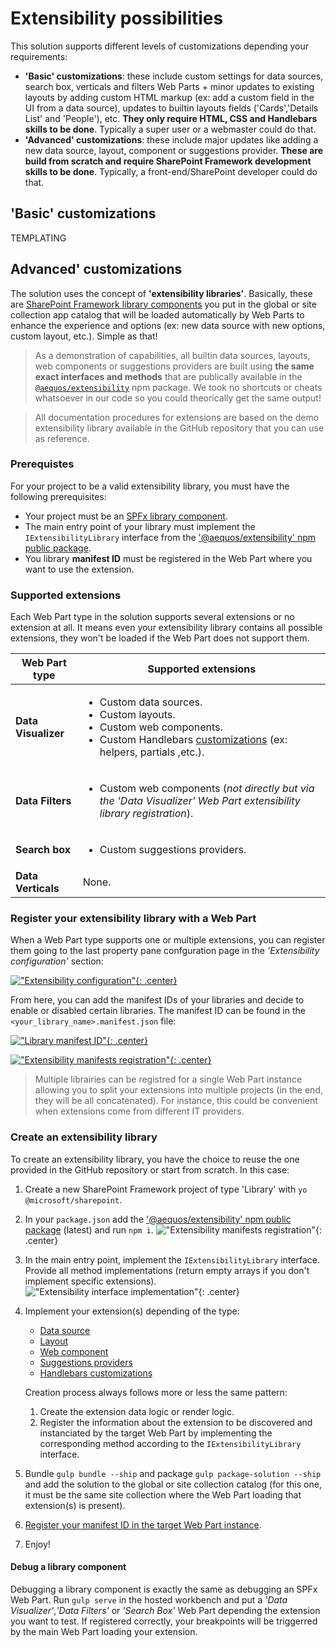 # Extensibility possibilities

This solution supports different levels of customizations depending your requirements:

- **'Basic' customizations**: these include custom settings for data sources, search box, verticals and filters Web Parts + minor updates to existing layouts by adding custom HTML markup (ex: add a custom field in the UI from a data source), updates to builtin layouts fields ('Cards','Details List' and 'People'), etc. **They only require HTML, CSS and Handlebars skills to be done**. Typically a super user or a webmaster could do that.
- **'Advanced' customizations**: these include major updates like adding a new data source, layout, component or suggestions provider. **These are build from scratch and require SharePoint Framework development skills to be done**. Typically, a front-end/SharePoint developer could do that.

## 'Basic' customizations

TEMPLATING

## Advanced' customizations

The solution uses the concept of **'extensibility libraries'**. Basically, these are [SharePoint Framework library components](https://docs.microsoft.com/en-us/sharepoint/dev/spfx/library-component-tutorial) you put in the global or site collection app catalog that will be loaded automatically by Web Parts to enhance the experience and options (ex: new data source with new options, custom layout, etc.). Simple as that!

> As a demonstration of capabilities, all builtin data sources, layouts, web components or suggestions providers are built using **the same exact interfaces and methods** that are publically available in the [`@aequos/extensibility`](https://www.npmjs.com/package/@aequos/extensibility) npm package. We took no shortcuts or cheats whatsoever in our code so you could theorically get the same output!

> All documentation procedures for extensions are based on the demo extensibility library available in the GitHub repository that you can use as reference.

### Prerequistes

For your project to be a valid extensibility library, you must have the following prerequisites:

- Your project must be an [SPFx library component](https://docs.microsoft.com/en-us/sharepoint/dev/spfx/library-component-overview).
- The main entry point of your library must implement the `IExtensibilityLibrary` interface from the ['@aequos/extensibility' npm public package](https://www.npmjs.com/package/@aequos/extensibility).
- You library **manifest ID** must be registered in the Web Part where you want to use the extension.

### Supported extensions

Each Web Part type in the solution supports several extensions or no extension at all. It means even your extensibility library contains all possible extensions, they won't be loaded if the Web Part does not support them.

| Web Part type | Supported extensions |
| ------------- | -------------------- |
| **Data Visualizer** | <ul><li>Custom data sources.</li><li>Custom layouts.</li><li>Custom web components.</li><li>Custom Handlebars [customizations](https://handlebarsjs.com/api-reference/runtime.html) (ex: helpers, partials ,etc.).</li></ul>
| **Data Filters** |  <ul><li>Custom web components (_not directly but via the 'Data Visualizer' Web Part extensibility library registration_).</li></ul>
| **Search box** | <ul><li>Custom suggestions providers.</li></ul>
| **Data Verticals** | None.

### Register your extensibility library with a Web Part

When a Web Part type supports one or multiple extensions, you can register them going to the last property pane confguration page in the _'Extensibility configuration'_ section:

[!["Extensibility configuration"](../../assets/extensibility/extensibility_configuration.png){: .center}](../../assets/extensibility/extensibility_configuration.png)

From here, you can add the manifest IDs of your libraries and decide to enable or disabled certain libraries. The manifest ID can be found in the `<your_library_name>.manifest.json` file:

[!["Library manifest ID"](../../assets/extensibility/library_manifest_id.png){: .center}](../../assets/extensibility/library_manifest_id.png)

[!["Extensibility manifests registration"](../../assets/extensibility/extensibility_configuration_manifest.png){: .center}](../../assets/extensibility/extensibility_configuration_manifest.png)

> Multiple librairies can be registred for a single Web Part instance allowing you to split your extensions into multiple projects (in the end, they will be all concatenated). For instance, this could be convenient when extensions come from different IT providers.

### Create an extensibility library

To create an extensibility library, you have the choice to reuse the one provided in the GitHub repository or start from scratch. In this case:

1. Create a new SharePoint Framework project of type 'Library' with `yo @microsoft/sharepoint`.
2. In your `package.json` add the ['@aequos/extensibility' npm public package](https://www.npmjs.com/package/@aequos/extensibility) (latest) and run `npm i`.
    !["Extensibility manifests registration"](../../assets/extensibility/aequos_extensibility_npm.png){: .center}
3. In the main entry point, implement the `IExtensibilityLibrary` interface. Provide all method implementations (return empty arrays if you don't implement specific extensions).
    !["Extensibility interface implementation"](../../assets/extensibility/implement_interface.png){: .center}
5. Implement your extension(s) depending of the type:
    - [Data source](./custom_data_source.md)
    - [Layout](./custom_layout.md)
    - [Web component](./custom_web_component.md)
    - [Suggestions providers](./custom_suggestions_provider.md)
    - [Handlebars customizations](./handlebars_customizations.md)

    Creation process always follows more or less the same pattern:
    1. Create the extension data logic or render logic.
    2. Register the information about the extension to be discovered and instanciated by the target Web Part by implementing the corresponding method according to the `IExtensibilityLibrary` interface.
6. Bundle `gulp bundle --ship` and package `gulp package-solution --ship` and add the solution to the global or site collection catalog (for this one, it must be the same site collection where the Web Part loading that extension(s) is present).
7. [Register your manifest ID in the target Web Part instance](#register-your-extensibility-library-with-a-web-part).
8. Enjoy!

#### Debug a library component

Debugging a library component is exactly the same as debugging an SPFx Web Part. Run `gulp serve` in the hosted workbench and put a _'Data Visualizer'_,_'Data Filters'_ or _'Search Box'_ Web Part depending the extension you want to test. If registered correctly, your breakpoints will be triggerred by the main Web Part loading your extension.

